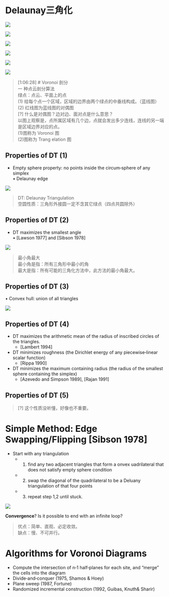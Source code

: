 # Delaunay三角化   

![](../assets/采样21.png)    

![](../assets/采样22.png)    

![](../assets/采样23.png)    

![](../assets/采样24.png)    

![](../assets/采样25.png)    


![](../assets/采样26.png)    

> [1:06:28] # Voronoi 剖分    
一 种点云剖分算法    
绿点：点云、平面上的点    
(1) 给每个点一个区域，区域的边界由两个绿点的中垂线构成。（蓝线图）    
(2) 红线图为蓝线图的对偶图    
[?] 什么是对偶图？边对边、面对点是什么意思？     
以图上观察是，点所属区域有几个边，点就会发出多少连线，连线的另一端是区域边界对应的点。    
(1)图称为 Voronoi 图    
(2)图称为 Trang elation 图 

## Properties of DT (1)   

* Empty sphere property: no points inside the circum‐sphere of any simplex     
• Delaunay edge    

![](../assets/采样27.png)    

> DT: Delaunay Triangulation     
空圆性质：三角形外接圆一定不含其它绿点（四点共圆除外）    

## Properties of DT (2)    


* DT maximizes the smallest angle     
• [Lawson 1977] and [Sibson 1978]    

![](../assets/采样28.png)    

> 最小角最大    
最小角是指：所有三角形中最小的角      
最大是指：所有可能的三角化方法中，此方法的最小角最大。    

## Properties of DT (3)    

• Convex hull: union of all triangles    

![](../assets/采样29.png)    


## Properties of DT (4)    


 - DT maximizes the arithmetic mean of the radius of inscribed circles of the triangles.    
    - [Lambert 1994]   
 - DT minimizes roughness (the Dirichlet energy of any piecewise‐linear scalar function)   
    - [Rippa 1990]   
 - DT minimizes the maximum containing radius (the radius of the smallest sphere containing the simplex)    
    - [Azevedo and Simpson 1989], [Rajan 1991]   



## Properties of DT (5)     
> [?] 这个性质没听懂，好像也不重要。  


# Simple Method: Edge Swapping/Flipping [Sibson 1978]    


 - Start with any triangulation     
    - 1. find any two adjacent triangles that form a onvex uadrilateral that does not satisfy empty sphere condition    
    - 2. swap the diagonal of the quadrilateral to be a Deluany triangulation of that four points    
    - 3. repeat step 1,2 until stuck.    

![](../assets/采样32.png)    


**Convergence**? Is it possible to end with an infinite loop?   

> 优点：简单、直观、必定收敛。    
缺点：慢、不可并行。

# Algorithms for Voronoi Diagrams    
 - Compute the intersection of n‐1 half‐planes for each site, and “merge” the cells into the diagram    
 - Divide‐and‐conquer (1975, Shamos & Hoey)    
 - Plane sweep (1987, Fortune)    
 - Randomized incremental construction (1992, Guibas, Knuth& Sharir)   
 

